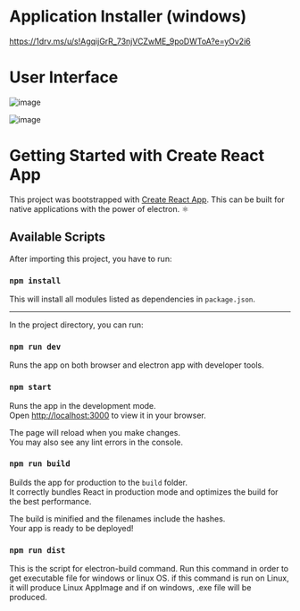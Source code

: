 # Application Installer (windows)

https://1drv.ms/u/s!AgqijGrR_73njVCZwME_9poDWToA?e=yOv2i6

# User Interface

![image](https://user-images.githubusercontent.com/69944109/221561341-39158360-b1b6-411b-8da8-a1a15dcbf1eb.png)

![image](https://user-images.githubusercontent.com/69944109/221561526-bf54af83-4f7b-486d-9375-643ac8fd4039.png)


# Getting Started with Create React App

This project was bootstrapped with [Create React App](https://github.com/facebook/create-react-app).
This can be built for native applications with the power of electron. ⚛️

## Available Scripts

After importing this project, you have to run:

### `npm install`

This will install all modules listed as dependencies in `package.json`.

________________________________________________

In the project directory, you can run:

### `npm run dev`

Runs the app on both browser and electron app with developer tools.

### `npm start`

Runs the app in the development mode.\
Open [http://localhost:3000](http://localhost:3000) to view it in your browser.

The page will reload when you make changes.\
You may also see any lint errors in the console.

### `npm run build`

Builds the app for production to the `build` folder.\
It correctly bundles React in production mode and optimizes the build for the best performance.

The build is minified and the filenames include the hashes.\
Your app is ready to be deployed!

### `npm run dist`

This is the script for electron-build command.
Run this command in order to get executable file for windows or linux OS. if this command is run on Linux, it will produce Linux AppImage and if on windows, .exe file will be produced.
